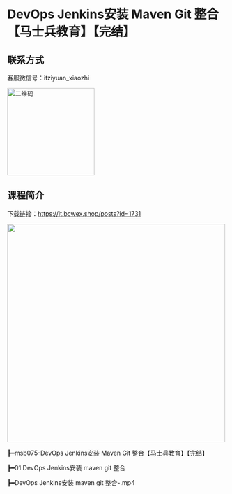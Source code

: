 # DevOps Jenkins安装 Maven Git 整合【马士兵教育】【完结】

## 联系方式

客服微信号：itziyuan_xiaozhi

<img src="https://ziyuanyun.oss-cn-guangzhou.aliyuncs.com/common/20240614073449/666b82192834a.jpg" width="200" height="200" alt="二维码">

## 课程简介

下载链接：https://it.bcwex.shop/posts?id=1731

<img src="https://ziyuanyun.oss-cn-guangzhou.aliyuncs.com/yun/20240515183520/66448fe8ee0ec.jpg" width="500" alt="">

  ┣━msb075-DevOps Jenkins安装 Maven Git 整合【马士兵教育】【完结】

 ┣━01 DevOps Jenkins安装 maven git 整合

 ┣━DevOps Jenkins安装 maven git 整合-.mp4

  